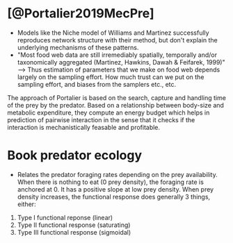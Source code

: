 # [@Portalier2019MecPre]
- Models like the Niche model of Williams and Martinez successfully reproduces network structure with their method, but don't explain the underlying mechanisms of these patterns.
- "Most food web data are still irremediably spatially, temporally and/or taxonomically aggregated (Martinez, Hawkins, Dawah & Feifarek, 1999)"
--> Thus estimation of parameters that we make on food web depends largely on the sampling effort. How much trust can we put on the sampling effort, and biases from the samplers etc., etc.

The approach of Portalier is based on the search, capture and handling time of the prey by the predator. Based on a relationship between body-size and metabolic expenditure, they compute an energy budget which helps in prediction of pairwise interaction in the sense that it checks if the interaction is mechanistically feasable and profitable.

# Book predator ecology
- Relates the predator foraging rates depending on the prey availability. When there is nothing to eat (0 prey density), the foraging rate is anchored at 0. It has a  positive slope at low prey density. When prey density increases, the functional response does generally 3 things, either:

1) Type I functional reponse (linear)
2) Type II functional response (saturating)
3) Type III functional response (sigmoidal)
